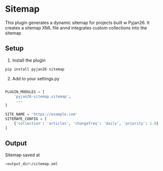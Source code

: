 # Sitemap

This plugin generates a dynamic sitemap for projects built w Pyjan26.
It creates a sitemap XML file annd integrates custom collections into the sitemap

## Setup

1. Install the plugin
```python
pip install pyjan26-sitemap
```

2. Add to your settings.py

```python

PLUGIN_MODULES = [
    'pyjan26-sitemap.sitemap',
     ...
]

SITE_NAME = 'https://example.com'
SITEMAPE_CONFIG = [
	{'collection': 'articles', 'changefreq': 'daily', 'priority': 1.0}
] 
```

## Output

Sitemap saved at
```bash
<output_dir>/sitemap.xml
```


